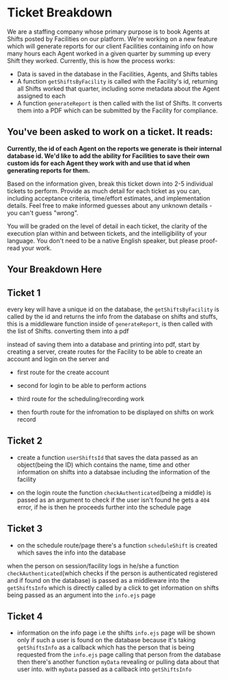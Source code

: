 # Ticket Breakdown
We are a staffing company whose primary purpose is to book Agents at Shifts posted by Facilities on our platform. We're working on a new feature which will generate reports for our client Facilities containing info on how many hours each Agent worked in a given quarter by summing up every Shift they worked. Currently, this is how the process works:

- Data is saved in the database in the Facilities, Agents, and Shifts tables
- A function `getShiftsByFacility` is called with the Facility's id, returning all Shifts worked that quarter, including some metadata about the Agent assigned to each
- A function `generateReport` is then called with the list of Shifts. It converts them into a PDF which can be submitted by the Facility for compliance.

## You've been asked to work on a ticket. It reads:

**Currently, the id of each Agent on the reports we generate is their internal database id. We'd like to add the ability for Facilities to save their own custom ids for each Agent they work with and use that id when generating reports for them.**


Based on the information given, break this ticket down into 2-5 individual tickets to perform. Provide as much detail for each ticket as you can, including acceptance criteria, time/effort estimates, and implementation details. Feel free to make informed guesses about any unknown details - you can't guess "wrong".


You will be graded on the level of detail in each ticket, the clarity of the execution plan within and between tickets, and the intelligibility of your language. You don't need to be a native English speaker, but please proof-read your work.

## Your Breakdown Here


## Ticket 1
every key will have a unique id on the database, 
the `getShiftsByFacility` is called by the id and returns the info from the database on shifts and stuffs, 
this is a middleware function inside of `generateReport`, is then called with the list of Shifts. converting them into a pdf

instead of saving them into a database and printing into pdf, start by creating a server, create routes for the Facility to be able to create an account and login on the server and  

- first route for the create account

- second for login to be able to perform actions 

- third route for the scheduling/recording work

- then fourth route for the infromation to be displayed on shifts on work record 


## Ticket 2

- create a function `userShiftsId` that saves the data passed as an object(being the ID) which contains the name, time and other information on shifts into a databsae including the information of the facility 

- on the login route the function `checkAuthenticated`(being a middle) is passed as an argument to check if the user isn't found he gets a `404` error, if he is then he proceeds further into the schedule page 


## Ticket 3

- on the schedule route/page there's a function `scheduleShift` is created which saves the info into the database  

when the person on session/facility logs in he/she a function `checkAuthenticated`(which checks if the person is authenticated registered and if found on the database) is passed as a middleware into the `getShiftsInfo` which is directly called by a click to get information on shifts being passed as an argument into the `info.ejs` page
## Ticket 4
   
- information on the info page i.e the shifts `info.ejs` page will be shown only if such a user is found on the database because it's taking `getShiftsInfo` as a callback which has the person that is being requested from the `info.ejs` page calling that person from the database then there's another function `myData` revealing or pulling data about that user into. with `myData` passed as a callback into `getShiftsInfo` 




